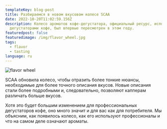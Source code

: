 ```yaml
---
templateKey: blog-post
title: Разбираемся в новом вкусовом колесе SCAA
date: 2022-10-20T11:02:59.156Z
description: Колесо ароматов кофе-дегустатора, официальный ресурс, используемый
  дегустаторами кофе, был впервые пересмотрен в этом году.
featuredpost: false
featuredimage: /img/flavor_wheel.jpg
tags:
  - flavor
  - tasting
language: ru
---
```


![flavor wheel](/img/flavor_wheel.jpg)

SCAA обновила колесо, чтобы отразить более тонкие нюансы, необходимые для более точного описания вкусов. Новые описания стали более подробными и, следовательно, позволяют капперам различать больше вкусов.

Хотя это будет большим изменением для профессиональных дегустаторов кофе, оно много значит и для вас как для потребителя. Мы объясним, как появилось колесо, как его используют профессионалы и что на самом деле означают ароматы.
